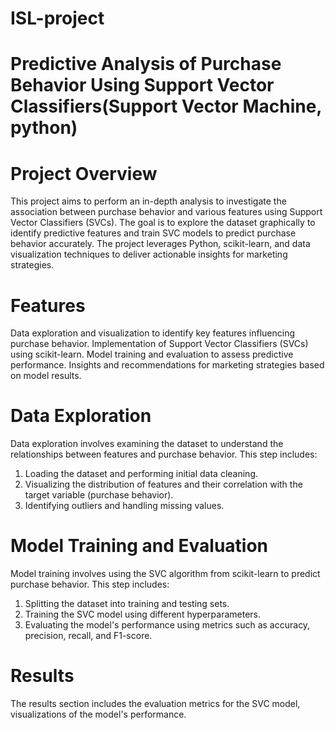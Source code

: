 # ISL-project
# Predictive Analysis of Purchase Behavior Using Support Vector Classifiers(Support Vector Machine, python)

# Project Overview
This project aims to perform an in-depth analysis to investigate the association between purchase behavior and various features using Support Vector Classifiers (SVCs). The goal is to explore the dataset graphically to identify predictive features and train SVC models to predict purchase behavior accurately. The project leverages Python, scikit-learn, and data visualization techniques to deliver actionable insights for marketing strategies.

# Features
Data exploration and visualization to identify key features influencing purchase behavior.
Implementation of Support Vector Classifiers (SVCs) using scikit-learn.
Model training and evaluation to assess predictive performance.
Insights and recommendations for marketing strategies based on model results.

# Data Exploration
Data exploration involves examining the dataset to understand the relationships between features and purchase behavior. This step includes:
1. Loading the dataset and performing initial data cleaning.
2. Visualizing the distribution of features and their correlation with the target variable (purchase behavior).
3. Identifying outliers and handling missing values.

# Model Training and Evaluation
Model training involves using the SVC algorithm from scikit-learn to predict purchase behavior. This step includes:
1. Splitting the dataset into training and testing sets.
2. Training the SVC model using different hyperparameters.
3. Evaluating the model's performance using metrics such as accuracy, precision, recall, and F1-score.

# Results
The results section includes the evaluation metrics for the SVC model, visualizations of the model's performance.
